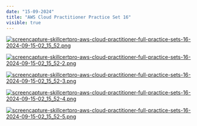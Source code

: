 ```yaml
---
date: "15-09-2024"
title: "AWS Cloud Practitioner Practice Set 16"
visible: true
---
```

<a href="/images/screencapture-skillcertpro-aws-cloud-practitioner-full-practice-sets-16-2024-09-15-02_15_52.png" target="_blank"><img src="/images/screencapture-skillcertpro-aws-cloud-practitioner-full-practice-sets-16-2024-09-15-02_15_52.png" alt="screencapture-skillcertpro-aws-cloud-practitioner-full-practice-sets-16-2024-09-15-02_15_52.png" /></a>

<a href="/images/screencapture-skillcertpro-aws-cloud-practitioner-full-practice-sets-16-2024-09-15-02_15_52-2.png" target="_blank"><img src="/images/screencapture-skillcertpro-aws-cloud-practitioner-full-practice-sets-16-2024-09-15-02_15_52-2.png" alt="screencapture-skillcertpro-aws-cloud-practitioner-full-practice-sets-16-2024-09-15-02_15_52-2.png" /></a>

<a href="/images/screencapture-skillcertpro-aws-cloud-practitioner-full-practice-sets-16-2024-09-15-02_15_52-3.png" target="_blank"><img src="/images/screencapture-skillcertpro-aws-cloud-practitioner-full-practice-sets-16-2024-09-15-02_15_52-3.png" alt="screencapture-skillcertpro-aws-cloud-practitioner-full-practice-sets-16-2024-09-15-02_15_52-3.png" /></a>

<a href="/images/screencapture-skillcertpro-aws-cloud-practitioner-full-practice-sets-16-2024-09-15-02_15_52-4.png" target="_blank"><img src="/images/screencapture-skillcertpro-aws-cloud-practitioner-full-practice-sets-16-2024-09-15-02_15_52-4.png" alt="screencapture-skillcertpro-aws-cloud-practitioner-full-practice-sets-16-2024-09-15-02_15_52-4.png" /></a>

<a href="/images/screencapture-skillcertpro-aws-cloud-practitioner-full-practice-sets-16-2024-09-15-02_15_52-5.png" target="_blank"><img src="/images/screencapture-skillcertpro-aws-cloud-practitioner-full-practice-sets-16-2024-09-15-02_15_52-5.png" alt="screencapture-skillcertpro-aws-cloud-practitioner-full-practice-sets-16-2024-09-15-02_15_52-5.png" /></a>